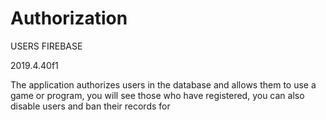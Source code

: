 # Authorization

 USERS FIREBASE
 
2019.4.40f1

The application authorizes users in the database and allows them to use a game or program, you will see those who have registered, you can also disable users and ban their records for

